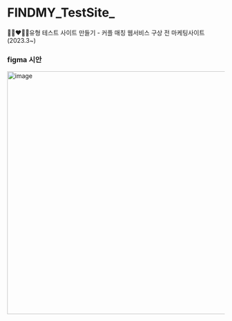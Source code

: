 # FINDMY_TestSite_
👩🏻‍❤️‍👨🏻유형 테스트 사이트 만들기 - 커플 매칭 웹서비스 구상 전 마케팅사이트 (2023.3~)

### figma 시안

<img width="563" alt="image" src="https://github.com/mlnzlk/FINDMY_TestSite_/assets/93921790/70390dd5-bff2-494a-bbe2-ddf0099d3b45">
